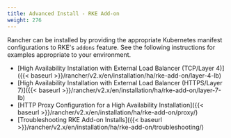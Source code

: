 ```yaml
---
title: Advanced Install - RKE Add-on
weight: 276
---
```


Rancher can be installed by providing the appropriate Kubernetes manifest configurations to RKE's `addons` feature. See the following instructions for examples appropriate to your environment.

* [High Availability Installation with External Load Balancer (TCP/Layer 4)]({{< baseurl >}}/rancher/v2.x/en/installation/ha/rke-add-on/layer-4-lb)
* [High Availability Installation with External Load Balancer (HTTPS/Layer 7)]({{< baseurl >}}/rancher/v2.x/en/installation/ha/rke-add-on/layer-7-lb)
* [HTTP Proxy Configuration for a High Availability Installation]({{< baseurl >}}/rancher/v2.x/en/installation/ha/rke-add-on/proxy/)
* [Troubleshooting RKE Add-on Installs]({{< baseurl >}}/rancher/v2.x/en/installation/ha/rke-add-on/troubleshooting/)
